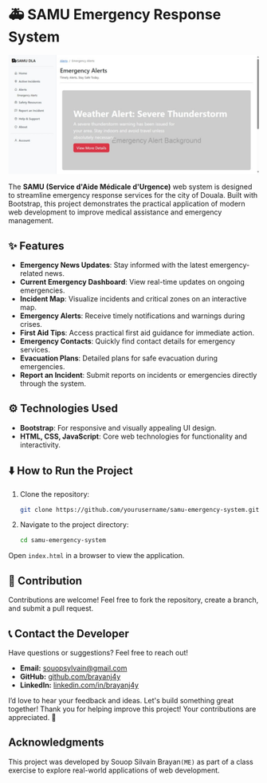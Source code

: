 # 🚑 SAMU Emergency Response System
![Screenshot](illustration/image.jpeg)

The **SAMU (Service d'Aide Médicale d'Urgence)** web system is designed to streamline emergency response services for the city of Douala. Built with Bootstrap, this project demonstrates the practical application of modern web development to improve medical assistance and emergency management.

## ✨ Features

- **Emergency News Updates**: Stay informed with the latest emergency-related news.
- **Current Emergency Dashboard**: View real-time updates on ongoing emergencies.
- **Incident Map**: Visualize incidents and critical zones on an interactive map.
- **Emergency Alerts**: Receive timely notifications and warnings during crises.
- **First Aid Tips**: Access practical first aid guidance for immediate action.
- **Emergency Contacts**: Quickly find contact details for emergency services.
- **Evacuation Plans**: Detailed plans for safe evacuation during emergencies.
- **Report an Incident**: Submit reports on incidents or emergencies directly through the system.

## ⚙️ Technologies Used

- **Bootstrap**: For responsive and visually appealing UI design.
- **HTML, CSS, JavaScript**: Core web technologies for functionality and interactivity.

## ⬇️ How to Run the Project

1. Clone the repository:
   ```bash
   git clone https://github.com/yourusername/samu-emergency-system.git
2. Navigate to the project directory:
   ```bash
   cd samu-emergency-system
Open ``index.html`` in a browser to view the application.

## 👯 Contribution

Contributions are welcome! Feel free to fork the repository, create a branch, and submit a pull request.

## 📞 Contact the Developer

Have questions or suggestions? Feel free to reach out!

- **Email:** [souopsylvain@gmail.com](mailto:souopsylvain@gmail.com)
- **GitHub:** [github.com/brayanj4y](https://github.com/brayanj4y)
- **LinkedIn:** [linkedin.com/in/brayanj4y](https://linkedin.com/in/brayanj4y)

I’d love to hear your feedback and ideas. Let's build something great together!
Thank you for helping improve this project! Your contributions are appreciated. 🎉


## Acknowledgments

This project was developed by Souop Silvain Brayan```(ME)``` as part of a class exercise to explore real-world applications of web development.

